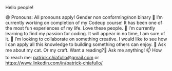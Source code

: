 Hello people!

😄 Pronouns: All pronouns apply! Gender non conforming/non binary
🔭 I’m currently working on completion of my Codeup course! It has been one of the most fun experiences of my life. Love these people.
🌱 I’m currently learning to find my passion for coding. It will appear in no time, I am sure of it.
👯 I’m looking to collaborate on something creative. I would like to see how I can apply all this knowledge to building something others can enjoy.
💬 Ask me about my cat. Or my craft. Want a reading?🔮 Ask me anything!
📫 How to reach me: patrick.chiafullo@gmail.com or https://www.linkedin.com/in/patrick-chiafullo/
<!--
**Pchiaful/Pchiaful** is a ✨ _special_ ✨ repository because its `README.md` (this file) appears on your GitHub profile.

Here are some ideas to get you started:

- 🔭 I’m currently working on ...
- 🌱 I’m currently learning ...
- 👯 I’m looking to collaborate on ...
- 🤔 I’m looking for help with ...
- 💬 Ask me about ...
- 📫 How to reach me: ...
- 😄 Pronouns: ...
- ⚡ Fun fact: ...
-->
